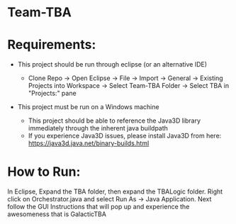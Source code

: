 Team-TBA
========

Requirements: 
============
- This project should be run through eclipse (or an alternative IDE)
	- Clone Repo -> Open Eclipse -> File -> Import -> General ->  Existing Projects into Workspace -> Select Team-TBA Folder -> Select TBA in "Projects:" pane

- This project must be run on a Windows machine
	- This project should be able to reference the Java3D library immediately through the inherent java buildpath
	- If you experience Java3D issues, please install Java3D from here: https://java3d.java.net/binary-builds.html 

How to Run:
============
In Eclipse, Expand the TBA folder, then expand the TBALogic folder. Right click on Orchestrator.java and select Run As -> Java Application. Next follow the GUI Instructions that will pop up and experience the awesomeness that is GalacticTBA


